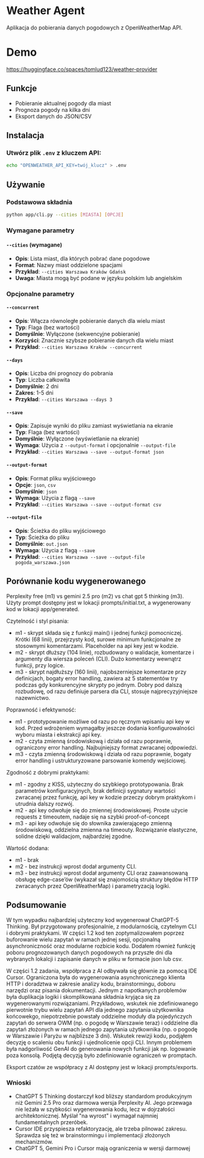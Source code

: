# Weather Agent

Aplikacja do pobierania danych pogodowych z OpenWeatherMap API.

# Demo
https://huggingface.co/spaces/tomlud123/weather-provider

## Funkcje

- Pobieranie aktualnej pogody dla miast
- Prognoza pogody na kilka dni
- Eksport danych do JSON/CSV

## Instalacja

### Utwórz plik `.env` z kluczem API:
```bash
echo "OPENWEATHER_API_KEY=twój_klucz" > .env
```

## Używanie

### Podstawowa składnia

```bash
python app/cli.py --cities [MIASTA] [OPCJE]
```

### Wymagane parametry

#### `--cities` (wymagane)
- **Opis**: Lista miast, dla których pobrać dane pogodowe
- **Format**: Nazwy miast oddzielone spacjami
- **Przykład**: `--cities Warszawa Kraków Gdańsk`
- **Uwaga**: Miasta mogą być podane w języku polskim lub angielskim

### Opcjonalne parametry

#### `--concurrent`
- **Opis**: Włącza równoległe pobieranie danych dla wielu miast
- **Typ**: Flaga (bez wartości)
- **Domyślnie**: Wyłączone (sekwencyjne pobieranie)
- **Korzyści**: Znacznie szybsze pobieranie danych dla wielu miast
- **Przykład**: `--cities Warszawa Kraków --concurrent`

#### `--days`
- **Opis**: Liczba dni prognozy do pobrania
- **Typ**: Liczba całkowita
- **Domyślnie**: 2 dni
- **Zakres**: 1-5 dni
- **Przykład**: `--cities Warszawa --days 3`

#### `--save`
- **Opis**: Zapisuje wyniki do pliku zamiast wyświetlania na ekranie
- **Typ**: Flaga (bez wartości)
- **Domyślnie**: Wyłączone (wyświetlanie na ekranie)
- **Wymaga**: Użycia z `--output-format` i opcjonalnie `--output-file`
- **Przykład**: `--cities Warszawa --save --output-format json`

#### `--output-format`
- **Opis**: Format pliku wyjściowego
- **Opcje**: `json`, `csv`
- **Domyślnie**: `json`
- **Wymaga**: Użycia z flagą `--save`
- **Przykład**: `--cities Warszawa --save --output-format csv`

#### `--output-file`
- **Opis**: Ścieżka do pliku wyjściowego
- **Typ**: Ścieżka do pliku
- **Domyślnie**: `out.json`
- **Wymaga**: Użycia z flagą `--save`
- **Przykład**: `--cities Warszawa --save --output-file pogoda_warszawa.json`


## Porównanie kodu wygenerowanego 

Perplexity free (m1) vs gemini 2.5 pro (m2) vs chat gpt 5 thinking (m3). Użyty prompt dostępny jest w lokacji prompts/initial.txt, a wygenerowany kod w lokacji app/generated.

Czytelność i styl pisania:

* m1 - skrypt składa się z funkcji main() i jednej funkcji pomocniczej. Krótki (68 linii), przejrzysty kod, surowe minimum funkcjonalne ze stosownymi komentarzami. Placeholder na api key jest w kodzie.
* m2 - skrypt dłuższy (104 linie), rozbudowany o walidacje, komentarze i argumenty dla wiersza poleceń (CLI). Dużo komentarzy wewnątrz funkcji, przy logice.
* m3 - skrypt najdłuższy (160 linii), najobszerniejsze komentarze przy definicjach, bogaty error handling, zawiera aż 5 statementów try podczas gdy konkurencyjne skrypty po jednym. Dobry pod dalszą rozbudowę, od razu definiuje parsera dla CLI, stosuje najprecyzyjniejsze nazewnictwo.

Poprawność i efektywność:

* m1 - prototypowanie możliwe od razu po ręcznym wpisaniu api key w kod. Przed wdrożeniem wymagałby jeszcze dodania konfigurowalności wyboru miasta i ekstrakcji api key.
* m2 - czyta zmienną środowiskową i działa od razu poprawnie, ograniczony error handling. Najbujniejszy format zwracanej odpowiedzi. 
* m3 - czyta zmienną środowiskową i działa od razu poprawnie, bogaty error handling i ustrukturyzowane parsowanie komendy wejściowej.


Zgodność z dobrymi praktykami:

* m1 - zgodny z KISS, użyteczny do szybkiego prototypowania. Brak parametrów konfiguracyjnych, brak definicji sygnatury wartości zwracanej przez funkcję, api key w kodzie przeczy dobrym praktykom i utrudnia dalszy rozwój.
* m2 - api key odwołuje się do zmiennej środowiskowej. Proste użycie requests z timeoutem, nadaje się na szybki proof-of-concept
* m3 - api key odwołuje się do słownika zawierającego zmienną środowiskową, oddzielna zmienna na timeouty. Rozwiązanie elastyczne, solidne dzięki walidacjom, najbardziej zgodne.


Wartość dodana:

* m1 - brak
* m2 - bez instrukcji wprost dodał argumenty CLI.
* m3 - bez instrukcji wprost dodał argumenty CLI oraz zaawansowaną obsługę edge-case’ów (wykazał się znajomością struktury błędów HTTP zwracanych przez OpenWeatherMap) i parametryzacją logiki.

## Podsumowanie

W tym wypadku najbardziej użyteczny kod wygenerował ChatGPT-5 Thinking. Był przygotowany profesjonalnie, z modularnością, czytelnym CLI i dobrymi praktykami. W części 1.2 kod ten zoptymalizowałem poprzez buforowanie wielu zapytań w ramach jednej sesji, opcjonalną asynchroniczność oraz modularne rozbicie kodu. Dodałem również funkcję poboru prognozowanych danych pogodowych na przyszłe dni dla wybranych lokalcji i zapisanie danych w pliku w formacie json lub csv. 

W części 1.2 zadania, współpraca z AI odbywała się głównie za pomocą IDE Cursor. Ograniczona była do wygenerowania asynchronicznego klienta HTTP i doradztwa w zakresie analizy kodu, brainstormingu, doboru narzędzi oraz pisania dokumentacji. Jednym z napotkanych problemów była duplikacja logiki i skomplikowana składnia kryjąca się za wygenerowanymi rozwiązaniami. Przykładowo, wskutek nie zdefiniowanego pierwotnie trybu wielu zapytań API dla jednego zapytania użytkownika końcowekgo, niepotrzebnie powstały oddzielne moduły dla pojedyńczych zapytań do serwera OWM (np. o pogodę w Warszawie teraz) i oddzielne dla zapytań złożonych w ramach jednego zapytania użytkownika (np. o pogodę w Warszawie i Paryżu w najbliższe 3 dni). Wskutek rewizji kodu, podjąłem decyzję o scaleniu obu funkcji i ujednolicenie opcji CLI. Innym problemem była nadgorliwość GenAI do generowania nowych funkcji jak np. logowanie poza konsolą. Podjętą decyzją było zdefiniowanie ograniczeń w promptach.

Eksport czatów ze współpracy z AI dostępny jest w lokacji prompts/exports.

### Wnioski
* ChatGPT 5 Thinking dostarczył kod bliższy standardom produkcyjnym niż Gemini 2.5 Pro oraz darmowa wersja Perplexity AI. Jego przewaga nie leżała w szybkości wygenerowania kodu, lecz w dojrzałości architektonicznej. Myślał "na wyrost" i wymagał najmniej fundamentalnych przeróbek.
* Cursor IDE przyspiesza refaktoryzację, ale trzeba pilnować zakresu. Sprawdza się też w brainstormingu i implementacji złożonych mechanizmów.
* ChatGPT 5, Gemini Pro i Cursor mają ograniczenia w wersji darmowej
